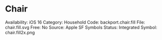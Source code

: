 # Chair

Availability: iOS 16
Category: Household
Code: backport.chair.fill
File: chair.fill.svg
Free: No
Source: Apple SF Symbols
Status: Integrated
Symbol: chair.fill2x.png